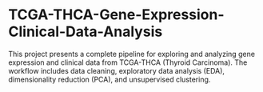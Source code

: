 # TCGA-THCA-Gene-Expression-Clinical-Data-Analysis
This project presents a complete pipeline for exploring and analyzing gene expression and clinical data from TCGA-THCA (Thyroid Carcinoma). The workflow includes data cleaning, exploratory data analysis (EDA), dimensionality reduction (PCA), and unsupervised clustering.
